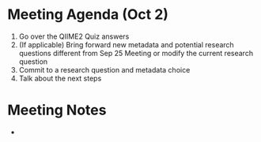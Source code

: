 # Meeting Agenda (Oct 2)
1. Go over the QIIME2 Quiz answers
2. (If applicable) Bring forward new metadata and potential research questions different from Sep 25 Meeting or modify the current research question
3. Commit to a research question and metadata choice
4. Talk about the next steps

# Meeting Notes
*
